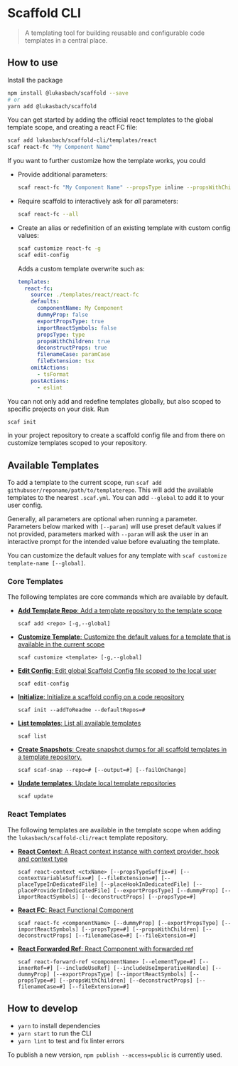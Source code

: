 # Scaffold CLI

> A templating tool for building reusable and configurable code templates in a central place.


## How to use

Install the package

```bash
npm install @lukasbach/scaffold --save
# or
yarn add @lukasbach/scaffold
```

You can get started by adding the official react templates to the global template scope,
and creating a react FC file:

```bash
scaf add lukasbach/scaffold-cli/templates/react
scaf react-fc "My Component Name"
```

If you want to further customize how the template works, you could 

* Provide additional parameters:
  ```bash
  scaf react-fc "My Component Name" --propsType inline --propsWithChildren false
  ```
* Require scaffold to interactively ask for *all* parameters:
  ```bash
  scaf react-fc --all
  ```
* Create an alias or redefinition of an existing template with custom config values:
  ```bash
  scaf customize react-fc -g
  scaf edit-config
  ```
  
  Adds a custom template overwrite such as:
  ```yaml 
  templates:
    react-fc:
      source: ./templates/react/react-fc
      defaults:
        componentName: My Component
        dummyProp: false
        exportPropsType: true
        importReactSymbols: false
        propsType: type
        propsWithChildren: true
        deconstructProps: true
        filenameCase: paramCase
        fileExtension: tsx
      omitActions:
        - tsFormat
      postActions:
        - eslint
  ```
  
You can not only add and redefine templates globally, but also scoped to specific projects
on your disk. Run

```bash
scaf init
```

in your project repository to create a scaffold config file and from there on customize templates
scoped to your repository.

## Available Templates

To add a template to the current scope, run `scaf add githubuser/reponame/path/to/templaterepo`. This
will add the available templates to the nearest `.scaf.yml`. You can add `--global` to add it to your user
config. 

Generally, all parameters are optional when running a parameter. Parameters below marked with `[--param]` will
use preset default values if not provided, parameters marked with `--param` will ask the user in an interactive
prompt for the intended value before evaluating the template.

You can customize the default values for any template with `scaf customize template-name [--global]`.

<!-- TEMPLATE_LIST -->
### Core Templates

The following templates are core commands which are available by default.
- [__Add Template Repo__: Add a template repository to the template scope](/template-docs/core/add.md)

  `scaf add <repo> [-g,--global] `
- [__Customize Template__: Customize the default values for a template that is available in the current scope](/template-docs/core/customize.md)

  `scaf customize <template> [-g,--global] `
- [__Edit Config__: Edit global Scaffold Config file scoped to the local user](/template-docs/core/edit-config.md)

  `scaf edit-config `
- [__Initialize__: Initialize a scaffold config on a code repository](/template-docs/core/init.md)

  `scaf init --addToReadme --defaultRepos=# `
- [__List templates__: List all available templates](/template-docs/core/list.md)

  `scaf list `
- [__Create Snapshots__: Create snapshot dumps for all scaffold templates in a template repository.](/template-docs/core/scaf-snap.md)

  `scaf scaf-snap --repo=# [--output=#] [--failOnChange] `
- [__Update templates__: Update local template repositories](/template-docs/core/update.md)

  `scaf update `


### React Templates

The following templates are available in the template scope when adding the `lukasbach/scaffold-cli/react` template repository.
- [__React Context__: A React context instance with context provider, hook and context type](/template-docs/react/react-context.md)

  `scaf react-context <ctxName> [--propsTypeSuffix=#] [--contextVariableSuffix=#] [--fileExtension=#] [--placeTypeInDedicatedFile] [--placeHookInDedicatedFile] [--placeProviderInDedicatedFile] [--exportPropsType] [--dummyProp] [--importReactSymbols] [--deconstructProps] [--propsType=#] `
- [__React FC__: React Functional Component](/template-docs/react/react-fc.md)

  `scaf react-fc <componentName> [--dummyProp] [--exportPropsType] [--importReactSymbols] [--propsType=#] [--propsWithChildren] [--deconstructProps] [--filenameCase=#] [--fileExtension=#] `
- [__React Forwarded Ref__: React Component with forwarded ref](/template-docs/react/react-forward-ref.md)

  `scaf react-forward-ref <componentName> [--elementType=#] [--innerRef=#] [--includeUseRef] [--includeUseImperativeHandle] [--dummyProp] [--exportPropsType] [--importReactSymbols] [--propsType=#] [--propsWithChildren] [--deconstructProps] [--filenameCase=#] [--fileExtension=#] `


<!-- /TEMPLATE_LIST -->

## How to develop

- `yarn` to install dependencies
- `yarn start` to run the CLI
- `yarn lint` to test and fix linter errors

To publish a new version, `npm publish --access=public` is currently used.
